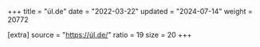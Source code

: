 +++
title = "úl.de"
date = "2022-03-22"
updated = "2024-07-14"
weight = 20772

[extra]
source = "https://úl.de/"
ratio = 19
size = 20
+++
